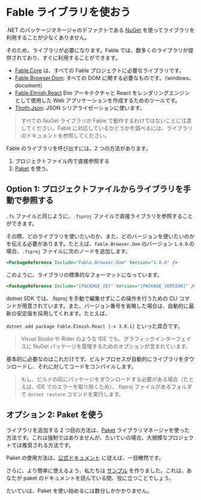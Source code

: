 # Fable ライブラリを使おう

.NET のパッケージマネージャのデファクトである [NuGet](https://www.nuget.org/) を使ってライブラリを利用することが少なくありません。

そのため、ライブラリが必要になります。Fable では、数多くのライブラリが提供されており、すぐに利用することができます。

- [Fable.Core](https://www.nuget.org/packages/Fable.Core/) は、すべての Fable プロジェクトに必要なライブラリです。
- [Fable.Browser.Dom](https://www.nuget.org/packages/Fable.Browser.Dom): すべての DOM に関する必要なものです。（windows、document）
- [Fable.Elmish.React](https://www.nuget.org/packages/Fable.Elmish.React) Elm アーキテクチャと React をレンダリングエンジンとして使用した Web アプリケーションを作成するためのツールです。
- [Thoth.Json](https://www.nuget.org/packages/Thoth.Json): JSON シリアライゼーションに使います。

> すべての NuGet ライブラリが Fable で動作するわけではないことに注意してください。Fable に対応しているかどうかを調べるには、ライブラリのドキュメントを参照してください。

Fable のライブラリを呼び出すには、2 つの方法があります。

1. プロジェクトファイル内で直接参照する
2. [Paket](https://fsprojects.github.io/Paket/) を使う。

## Option 1: プロジェクトファイルからライブラリを手動で参照する

`.fs` ファイルと同じように、`.fsproj` ファイルで直接ライブラリを参照することができます。

その際、どのライブラリを使いたいのか、また、どのバージョンを使いたいのかを伝える必要があります。たとえば、`Fable.Browser.Dom` のバージョン `1.0.0` の場合、`.fsproj` ファイルに次のノードを追加します。

```xml
<PackageReference Include="Fable.Browser.Dom" Version="1.0.0" />
```

このように、ライブラリの標準的なフォーマットになっています。

```xml
<PackageReference Include="[PACKAGE_ID]" Version="[PACKAGE_VERSION]" />
```

dotnet SDK では、.fsproj を手動で編集せずにこの操作を行うための CLI コマンドが用意されています。また、バージョン番号を省略した場合は、自動的に最新の安定版を採用してくれます。たとえば、

`dotnet add package Fable.Elmish.React [-v 3.0.1]` といった具合です。

> Visual Studio や Rider のような IDE でも、グラフィックインターフェイスに NuGet パッケージを管理するためのオプションが含まれています。

基本的に必要なのはこれだけです。ビルドプロセスが自動的にライブラリをダウンロードし、それに対してコードをコンパイルします。

> もし、ビルドの前にパッケージをダウンロードする必要がある場合（たとえば、IDE でのエラーを取り除くため）、.fsproj ファイルがあるフォルダで `dotnet restore` コマンドを実行します。

## オプション 2: Paket を使う

ライブラリを追加する 2 つ目の方法は、[Paket](https://fsprojects.github.io/Paket/) ライブラリマネージャを使った方法です。これは強制ではありませんが、たいていの場合、大規模なプロジェクトでは推奨される方法です。

Paket の使用方法は、[公式ドキュメント](https://fsprojects.github.io/Paket/get-started.html) に従えば、一目瞭然です。

さらに、より簡単に使えるよう、私たちは [サンプル](https://github.com/fable-compiler/fable2-samples/tree/master/withpaket) を作りました。これは、あなたが paket のドキュメントを読んでいる間、役に立つことでしょう。

たいていは、Paket を使い始めるには数分しかかかりません。
